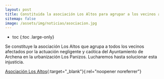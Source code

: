 ```yaml
---
layout: post
title: Constituida la asociación Los Altos para agrupar a los vecinos afectados en la urbanización Los Panizos de Archena
sitemap: false
image: /assets/img/noticias/asociacion.jpg
---
```


* toc
{:toc .large-only}

Se constituye la asociación Los Altos que agrupa a todos los vecinos afectados por la actuación negligente y caótica del Ayuntamiento de Archena en la urbanización Los Panizos. Lucharemos hasta solucionar esta injusticia.

[Asociación Los Altos](https://www.facebook.com/Asociaci%C3%B3n-Los-Altos-101691872207336/about){:target="_blank"}{:rel="noopener noreferrer"}